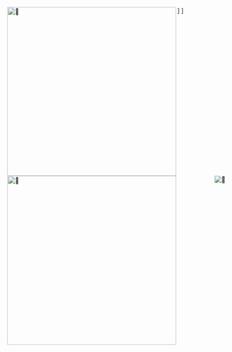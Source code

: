 [<img align="left" width="390" alt="🚀" src="https://gist.githubusercontent.com/Crystallized21/c6ba1329fbaa4f4e77860f3e196d67b6/raw/7fda2c6961cdb2d70c61b5e577eff3cd82d883e5/my-metrics-0.svg">](#)]
[<img align="left" width="390" alt="🚀" src="https://gist.githubusercontent.com/Crystallized21/c6ba1329fbaa4f4e77860f3e196d67b6/raw/7fda2c6961cdb2d70c61b5e577eff3cd82d883e5/my-metrics-1.svg">](#)]

[<img align="right" alt="🦑" src="https://github-production-user-asset-6210df.s3.amazonaws.com/22963968/335849552-f03a6539-5f5e-4e29-8cc5-8f2138660440.png?X-Amz-Algorithm=AWS4-HMAC-SHA256&X-Amz-Credential=AKIAVCODYLSA53PQK4ZA%2F20240930%2Fus-east-1%2Fs3%2Faws4_request&X-Amz-Date=20240930T073314Z&X-Amz-Expires=300&X-Amz-Signature=9481aed0b1e0b113ddf884a373d7e0fdda7570c4b26c94ca752bdc2cda8b73a8&X-Amz-SignedHeaders=host">](#)

<!--
**Crystallized21/Crystallized21** is a ✨ _special_ ✨ repository because its `README.md` (this file) appears on your GitHub profile.

Here are some ideas to get you started:

- 🔭 I’m currently working on ...
- 🌱 I’m currently learning ...
- 👯 I’m looking to collaborate on ...
- 🤔 I’m looking for help with ...
- 💬 Ask me about ...
- 📫 How to reach me: ...
- 😄 Pronouns: ...
- ⚡ Fun fact: ...
-->
